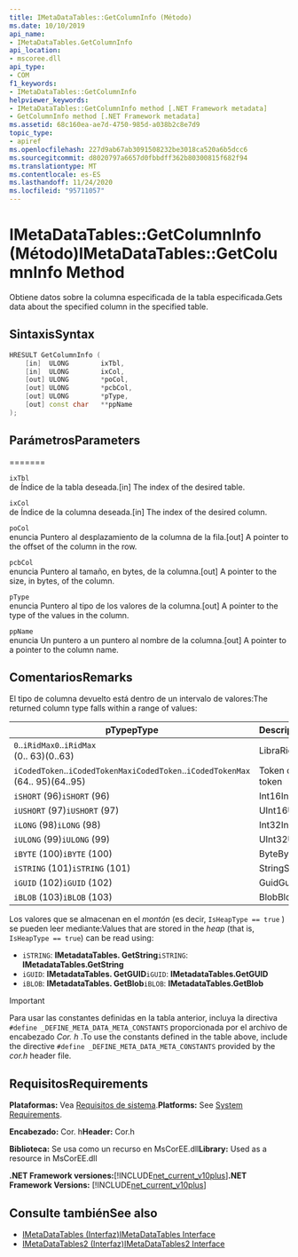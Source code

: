 ```yaml
---
title: IMetaDataTables::GetColumnInfo (Método)
ms.date: 10/10/2019
api_name:
- IMetaDataTables.GetColumnInfo
api_location:
- mscoree.dll
api_type:
- COM
f1_keywords:
- IMetaDataTables::GetColumnInfo
helpviewer_keywords:
- IMetaDataTables::GetColumnInfo method [.NET Framework metadata]
- GetColumnInfo method [.NET Framework metadata]
ms.assetid: 68c160ea-ae7d-4750-985d-a038b2c8e7d9
topic_type:
- apiref
ms.openlocfilehash: 227d9ab67ab3091508232be3018ca520a6b5dcc6
ms.sourcegitcommit: d8020797a6657d0fbbdff362b80300815f682f94
ms.translationtype: MT
ms.contentlocale: es-ES
ms.lasthandoff: 11/24/2020
ms.locfileid: "95711057"
---
```

# <a name="imetadatatablesgetcolumninfo-method"></a><span data-ttu-id="ba452-102">IMetaDataTables::GetColumnInfo (Método)</span><span class="sxs-lookup"><span data-stu-id="ba452-102">IMetaDataTables::GetColumnInfo Method</span></span>

<span data-ttu-id="ba452-103">Obtiene datos sobre la columna especificada de la tabla especificada.</span><span class="sxs-lookup"><span data-stu-id="ba452-103">Gets data about the specified column in the specified table.</span></span>  
  
## <a name="syntax"></a><span data-ttu-id="ba452-104">Sintaxis</span><span class="sxs-lookup"><span data-stu-id="ba452-104">Syntax</span></span>  
  
```cpp  
HRESULT GetColumnInfo (
    [in]  ULONG        ixTbl,  
    [in]  ULONG        ixCol,  
    [out] ULONG        *poCol,  
    [out] ULONG        *pcbCol,  
    [out] ULONG        *pType,  
    [out] const char   **ppName  
);  
```  
  
## <a name="parameters"></a><span data-ttu-id="ba452-105">Parámetros</span><span class="sxs-lookup"><span data-stu-id="ba452-105">Parameters</span></span>

=======

 `ixTbl`  
 <span data-ttu-id="ba452-106">de Índice de la tabla deseada.</span><span class="sxs-lookup"><span data-stu-id="ba452-106">[in] The index of the desired table.</span></span>  
  
 `ixCol`  
 <span data-ttu-id="ba452-107">de Índice de la columna deseada.</span><span class="sxs-lookup"><span data-stu-id="ba452-107">[in] The index of the desired column.</span></span>  
  
 `poCol`  
 <span data-ttu-id="ba452-108">enuncia Puntero al desplazamiento de la columna de la fila.</span><span class="sxs-lookup"><span data-stu-id="ba452-108">[out] A pointer to the offset of the column in the row.</span></span>  
  
 `pcbCol`  
 <span data-ttu-id="ba452-109">enuncia Puntero al tamaño, en bytes, de la columna.</span><span class="sxs-lookup"><span data-stu-id="ba452-109">[out] A pointer to the size, in bytes, of the column.</span></span>  
  
 `pType`  
 <span data-ttu-id="ba452-110">enuncia Puntero al tipo de los valores de la columna.</span><span class="sxs-lookup"><span data-stu-id="ba452-110">[out] A pointer to the type of the values in the column.</span></span>  
  
 `ppName`  
 <span data-ttu-id="ba452-111">enuncia Un puntero a un puntero al nombre de la columna.</span><span class="sxs-lookup"><span data-stu-id="ba452-111">[out] A pointer to a pointer to the column name.</span></span>  

## <a name="remarks"></a><span data-ttu-id="ba452-112">Comentarios</span><span class="sxs-lookup"><span data-stu-id="ba452-112">Remarks</span></span>

<span data-ttu-id="ba452-113">El tipo de columna devuelto está dentro de un intervalo de valores:</span><span class="sxs-lookup"><span data-stu-id="ba452-113">The returned column type falls within a range of values:</span></span>

| <span data-ttu-id="ba452-114">pType</span><span class="sxs-lookup"><span data-stu-id="ba452-114">pType</span></span>                    | <span data-ttu-id="ba452-115">Descripción</span><span class="sxs-lookup"><span data-stu-id="ba452-115">Description</span></span>   | <span data-ttu-id="ba452-116">Función auxiliar</span><span class="sxs-lookup"><span data-stu-id="ba452-116">Helper function</span></span>                   |
|--------------------------|---------------|-----------------------------------|
| <span data-ttu-id="ba452-117">`0`..`iRidMax`</span><span class="sxs-lookup"><span data-stu-id="ba452-117">`0`..`iRidMax`</span></span><br><span data-ttu-id="ba452-118">(0.. 63)</span><span class="sxs-lookup"><span data-stu-id="ba452-118">(0..63)</span></span>   | <span data-ttu-id="ba452-119">Libra</span><span class="sxs-lookup"><span data-stu-id="ba452-119">Rid</span></span>           | <span data-ttu-id="ba452-120">**IsRidType**</span><span class="sxs-lookup"><span data-stu-id="ba452-120">**IsRidType**</span></span><br><span data-ttu-id="ba452-121">**IsRidOrToken**</span><span class="sxs-lookup"><span data-stu-id="ba452-121">**IsRidOrToken**</span></span> |
| <span data-ttu-id="ba452-122">`iCodedToken`..`iCodedTokenMax`</span><span class="sxs-lookup"><span data-stu-id="ba452-122">`iCodedToken`..`iCodedTokenMax`</span></span><br><span data-ttu-id="ba452-123">(64.. 95)</span><span class="sxs-lookup"><span data-stu-id="ba452-123">(64..95)</span></span> | <span data-ttu-id="ba452-124">Token codificado</span><span class="sxs-lookup"><span data-stu-id="ba452-124">Coded token</span></span> | <span data-ttu-id="ba452-125">**IsCodedTokenType**</span><span class="sxs-lookup"><span data-stu-id="ba452-125">**IsCodedTokenType**</span></span> <br><span data-ttu-id="ba452-126">**IsRidOrToken**</span><span class="sxs-lookup"><span data-stu-id="ba452-126">**IsRidOrToken**</span></span> |
| <span data-ttu-id="ba452-127">`iSHORT` (96)</span><span class="sxs-lookup"><span data-stu-id="ba452-127">`iSHORT` (96)</span></span>            | <span data-ttu-id="ba452-128">Int16</span><span class="sxs-lookup"><span data-stu-id="ba452-128">Int16</span></span>         | <span data-ttu-id="ba452-129">**IsFixedType**</span><span class="sxs-lookup"><span data-stu-id="ba452-129">**IsFixedType**</span></span>                   |
| <span data-ttu-id="ba452-130">`iUSHORT` (97)</span><span class="sxs-lookup"><span data-stu-id="ba452-130">`iUSHORT` (97)</span></span>           | <span data-ttu-id="ba452-131">UInt16</span><span class="sxs-lookup"><span data-stu-id="ba452-131">UInt16</span></span>        | <span data-ttu-id="ba452-132">**IsFixedType**</span><span class="sxs-lookup"><span data-stu-id="ba452-132">**IsFixedType**</span></span>                   |
| <span data-ttu-id="ba452-133">`iLONG` (98)</span><span class="sxs-lookup"><span data-stu-id="ba452-133">`iLONG` (98)</span></span>             | <span data-ttu-id="ba452-134">Int32</span><span class="sxs-lookup"><span data-stu-id="ba452-134">Int32</span></span>         | <span data-ttu-id="ba452-135">**IsFixedType**</span><span class="sxs-lookup"><span data-stu-id="ba452-135">**IsFixedType**</span></span>                   |
| <span data-ttu-id="ba452-136">`iULONG` (99)</span><span class="sxs-lookup"><span data-stu-id="ba452-136">`iULONG` (99)</span></span>            | <span data-ttu-id="ba452-137">UInt32</span><span class="sxs-lookup"><span data-stu-id="ba452-137">UInt32</span></span>        | <span data-ttu-id="ba452-138">**IsFixedType**</span><span class="sxs-lookup"><span data-stu-id="ba452-138">**IsFixedType**</span></span>                   |
| <span data-ttu-id="ba452-139">`iBYTE` (100)</span><span class="sxs-lookup"><span data-stu-id="ba452-139">`iBYTE` (100)</span></span>            | <span data-ttu-id="ba452-140">Byte</span><span class="sxs-lookup"><span data-stu-id="ba452-140">Byte</span></span>          | <span data-ttu-id="ba452-141">**IsFixedType**</span><span class="sxs-lookup"><span data-stu-id="ba452-141">**IsFixedType**</span></span>                   |
| <span data-ttu-id="ba452-142">`iSTRING` (101)</span><span class="sxs-lookup"><span data-stu-id="ba452-142">`iSTRING` (101)</span></span>          | <span data-ttu-id="ba452-143">String</span><span class="sxs-lookup"><span data-stu-id="ba452-143">String</span></span>        | <span data-ttu-id="ba452-144">**IsHeapType**</span><span class="sxs-lookup"><span data-stu-id="ba452-144">**IsHeapType**</span></span>                    |
| <span data-ttu-id="ba452-145">`iGUID` (102)</span><span class="sxs-lookup"><span data-stu-id="ba452-145">`iGUID` (102)</span></span>            | <span data-ttu-id="ba452-146">Guid</span><span class="sxs-lookup"><span data-stu-id="ba452-146">Guid</span></span>          | <span data-ttu-id="ba452-147">**IsHeapType**</span><span class="sxs-lookup"><span data-stu-id="ba452-147">**IsHeapType**</span></span>                    |
| <span data-ttu-id="ba452-148">`iBLOB` (103)</span><span class="sxs-lookup"><span data-stu-id="ba452-148">`iBLOB` (103)</span></span>            | <span data-ttu-id="ba452-149">Blob</span><span class="sxs-lookup"><span data-stu-id="ba452-149">Blob</span></span>          | <span data-ttu-id="ba452-150">**IsHeapType**</span><span class="sxs-lookup"><span data-stu-id="ba452-150">**IsHeapType**</span></span>                    |

<span data-ttu-id="ba452-151">Los valores que se almacenan en el *montón* (es decir, `IsHeapType == true` ) se pueden leer mediante:</span><span class="sxs-lookup"><span data-stu-id="ba452-151">Values that are stored in the *heap* (that is, `IsHeapType == true`) can be read using:</span></span>

- <span data-ttu-id="ba452-152">`iSTRING`: **IMetadataTables. GetString**</span><span class="sxs-lookup"><span data-stu-id="ba452-152">`iSTRING`: **IMetadataTables.GetString**</span></span>
- <span data-ttu-id="ba452-153">`iGUID`: **IMetadataTables. GetGUID**</span><span class="sxs-lookup"><span data-stu-id="ba452-153">`iGUID`: **IMetadataTables.GetGUID**</span></span>
- <span data-ttu-id="ba452-154">`iBLOB`: **IMetadataTables. GetBlob**</span><span class="sxs-lookup"><span data-stu-id="ba452-154">`iBLOB`: **IMetadataTables.GetBlob**</span></span>

> [!IMPORTANT]
> <span data-ttu-id="ba452-155">Para usar las constantes definidas en la tabla anterior, incluya la directiva `#define _DEFINE_META_DATA_META_CONSTANTS` proporcionada por el archivo de encabezado *Cor. h* .</span><span class="sxs-lookup"><span data-stu-id="ba452-155">To use the constants defined in the table above, include the directive `#define _DEFINE_META_DATA_META_CONSTANTS` provided by the *cor.h* header file.</span></span>

## <a name="requirements"></a><span data-ttu-id="ba452-156">Requisitos</span><span class="sxs-lookup"><span data-stu-id="ba452-156">Requirements</span></span>  

 <span data-ttu-id="ba452-157">**Plataformas:** Vea [Requisitos de sistema](../../get-started/system-requirements.md).</span><span class="sxs-lookup"><span data-stu-id="ba452-157">**Platforms:** See [System Requirements](../../get-started/system-requirements.md).</span></span>  
  
 <span data-ttu-id="ba452-158">**Encabezado:** Cor. h</span><span class="sxs-lookup"><span data-stu-id="ba452-158">**Header:** Cor.h</span></span>  
  
 <span data-ttu-id="ba452-159">**Biblioteca:** Se usa como un recurso en MsCorEE.dll</span><span class="sxs-lookup"><span data-stu-id="ba452-159">**Library:** Used as a resource in MsCorEE.dll</span></span>  
  
 <span data-ttu-id="ba452-160">**.NET Framework versiones:**[!INCLUDE[net_current_v10plus](../../../../includes/net-current-v10plus-md.md)]</span><span class="sxs-lookup"><span data-stu-id="ba452-160">**.NET Framework Versions:** [!INCLUDE[net_current_v10plus](../../../../includes/net-current-v10plus-md.md)]</span></span>  
  
## <a name="see-also"></a><span data-ttu-id="ba452-161">Consulte también</span><span class="sxs-lookup"><span data-stu-id="ba452-161">See also</span></span>

- [<span data-ttu-id="ba452-162">IMetaDataTables (Interfaz)</span><span class="sxs-lookup"><span data-stu-id="ba452-162">IMetaDataTables Interface</span></span>](imetadatatables-interface.md)
- [<span data-ttu-id="ba452-163">IMetaDataTables2 (Interfaz)</span><span class="sxs-lookup"><span data-stu-id="ba452-163">IMetaDataTables2 Interface</span></span>](imetadatatables2-interface.md)

